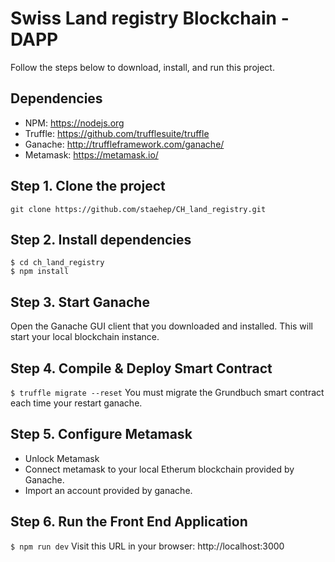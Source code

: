 
# Swiss Land registry Blockchain - DAPP

Follow the steps below to download, install, and run this project.

## Dependencies
- NPM: https://nodejs.org
- Truffle: https://github.com/trufflesuite/truffle
- Ganache: http://truffleframework.com/ganache/
- Metamask: https://metamask.io/

## Step 1. Clone the project
`git clone https://github.com/staehep/CH_land_registry.git`

## Step 2. Install dependencies
```
$ cd ch_land_registry
$ npm install
```
## Step 3. Start Ganache
Open the Ganache GUI client that you downloaded and installed. This will start your local blockchain instance.

## Step 4. Compile & Deploy Smart Contract
`$ truffle migrate --reset`
You must migrate the Grundbuch smart contract each time your restart ganache.

## Step 5. Configure Metamask
- Unlock Metamask
- Connect metamask to your local Etherum blockchain provided by Ganache.
- Import an account provided by ganache.

## Step 6. Run the Front End Application
`$ npm run dev`
Visit this URL in your browser: http://localhost:3000